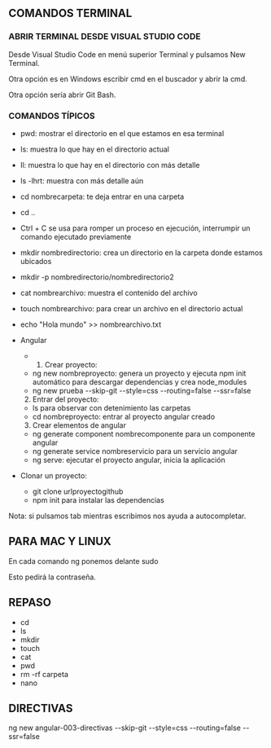 

## COMANDOS TERMINAL


### ABRIR TERMINAL DESDE VISUAL STUDIO CODE

Desde Visual Studio Code en menú superior Terminal y pulsamos New Terminal.

Otra opción es en Windows escribir cmd en el buscador y abrir la cmd.

Otra opción sería abrir Git Bash.


### COMANDOS TÍPICOS

* pwd: mostrar el directorio en el que estamos en esa terminal

* ls: muestra lo que hay en el directorio actual
* ll: muestra lo que hay en el directorio con más detalle
* ls -lhrt: muestra con más detalle aún

* cd nombrecarpeta: te deja entrar en una carpeta
* cd ..

* Ctrl + C se usa para romper un proceso en ejecución, interrumpir un comando ejecutado previamente

* mkdir nombredirectorio: crea un directorio en la carpeta donde estamos ubicados

* mkdir -p nombredirectorio/nombredirectorio2

* cat nombrearchivo: muestra el contenido del archivo

* touch nombrearchivo: para crear un archivo en el directorio actual

* echo "Hola mundo" >> nombrearchivo.txt

* Angular
    * 1. Crear proyecto:
    * ng new nombreproyecto: genera un proyecto y ejecuta npm init automático para descargar dependencias y crea node_modules
    * ng new prueba --skip-git --style=css --routing=false --ssr=false
    
    2. Entrar del proyecto:
    * ls para observar con detenimiento las carpetas
    * cd nombreproyecto: entrar al proyecto angular creado
    
    3. Crear elementos de angular
    * ng generate component nombrecomponente para un componente angular
    * ng generate service nombreservicio para un servicio angular
    * ng serve: ejecutar el proyecto angular, inicia la aplicación


* Clonar un proyecto:
    * git clone urlproyectogithub
    * npm init para instalar las dependencias


Nota: si pulsamos tab mientras escribimos nos ayuda a autocompletar.

## PARA MAC Y LINUX

En cada comando ng ponemos delante sudo

Esto pedirá la contraseña.


## REPASO

* cd
* ls
* mkdir
* touch
* cat
* pwd
* rm -rf carpeta
* nano

## DIRECTIVAS

ng new angular-003-directivas --skip-git --style=css --routing=false --ssr=false